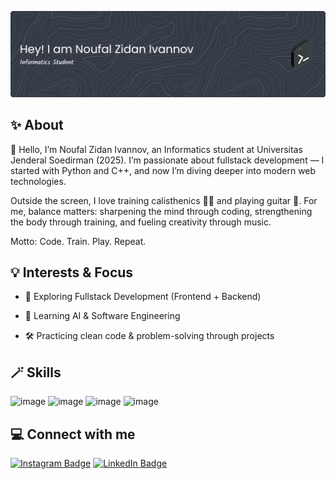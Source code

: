 ![Header](image/github-header-banner.png)

## ✨ About
👋 Hello, I’m Noufal Zidan Ivannov, an Informatics student at Universitas Jenderal Soedirman (2025).
I’m passionate about fullstack development — I started with Python and C++, and now I’m diving deeper into modern web technologies.

Outside the screen, I love training calisthenics 🏋️‍♂️ and playing guitar 🎸.
For me, balance matters: sharpening the mind through coding, strengthening the body through training, and fueling creativity through music.

Motto: Code. Train. Play. Repeat.

## 💡 Interests & Focus

- 🌱 Exploring Fullstack Development (Frontend + Backend)

- 🤖 Learning AI & Software Engineering

- 🛠️ Practicing clean code & problem-solving through projects

## 🪄 Skills
![image](https://img.shields.io/badge/C%2B%2B-00599C?style=for-the-badge&logo=c%2B%2B&logoColor=white) ![image](https://img.shields.io/badge/Python-FFD43B?style=for-the-badge&logo=python&logoColor=blue) ![image](https://img.shields.io/badge/HTML5-E34F26?style=for-the-badge&logo=html5&logoColor=white) ![image](https://img.shields.io/badge/CSS3-1572B6?style=for-the-badge&logo=css3&logoColor=white)

## 💻 Connect with me
[![Instagram Badge](https://img.shields.io/badge/Instagram-E4405F?style=for-the-badge&logo=instagram&logoColor=white)](https://www.instagram.com/vannnov_/) [![LinkedIn Badge](https://img.shields.io/badge/LinkedIn-0077B5?style=for-the-badge&logo=linkedin&logoColor=white)](https://www.linkedin.com/in/noufal-zidan-ivannov-42989821a?utm_source=share&utm_campaign=share_via&utm_content=profile&utm_medium=android_app)
